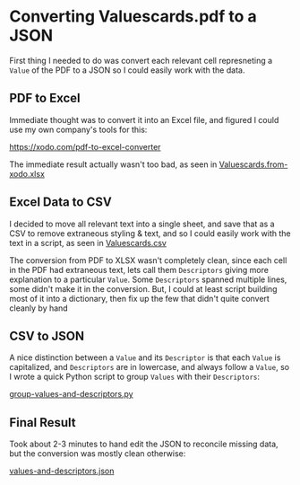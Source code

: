 # Converting Valuescards.pdf to a JSON

First thing I needed to do was convert each relevant cell represneting a `Value` of the PDF to a JSON so I could
easily work with the data.

## PDF to Excel

Immediate thought was to convert it into an Excel file, and figured I could use my own company's tools for this:

https://xodo.com/pdf-to-excel-converter

The immediate result actually wasn't too bad, as seen in [Valuescards.from-xodo.xlsx](./intermediate-files-for-posterity/Valuescards.from-xodo.xlsx)

## Excel Data to CSV

I decided to move all relevant text into a single sheet, and save that as a CSV to remove extraneous styling & text,
and so I could easily work with the text in a script, as seen in
[Valuescards.csv](./intermediate-files-for-posterity/Valuescards.from-xodo.xlsx)

The conversion from PDF to XLSX wasn't completely clean, since each cell in the PDF had extraneous text, lets call them
`Descriptors` giving more explanation to a particular `Value`. Some `Descriptors` spanned multiple lines, some didn't
make it in the conversion. But, I could at least script building most of it into a dictionary, then fix up the few that
didn't quite convert cleanly by hand

## CSV to JSON

A nice distinction between a `Value` and its `Descriptor` is that each `Value` is capitalized, and `Descriptors` are in
lowercase, and always follow a `Value`, so I wrote a quick Python script to group `Values` with their `Descriptors`:

[group-values-and-descriptors.py](./group-values-and-descriptors.py)

## Final Result

Took about 2-3 minutes to hand edit the JSON to reconcile missing data, but the conversion was mostly clean otherwise:

[values-and-descriptors.json](./intermediate-files-for-posterity/values-and-descriptors.json)
